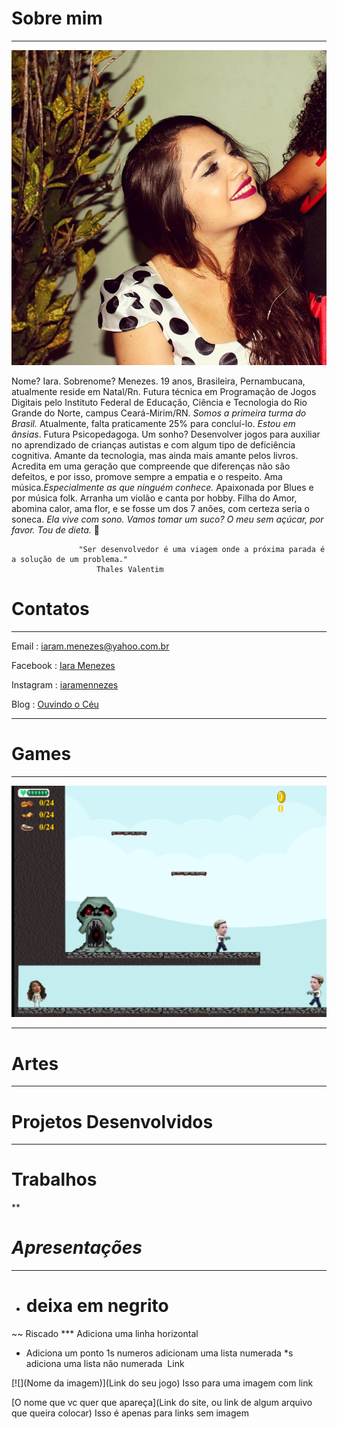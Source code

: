 # Sobre mim

***
![](16174580_999984226812107_7438280147662400255_n.jpg)

Nome? Iara. Sobrenome? Menezes. 19 anos, Brasileira, Pernambucana, atualmente reside em Natal/Rn. Futura técnica em Programação de Jogos Digitais pelo Instituto Federal de Educação, Ciência e Tecnologia do Rio Grande do Norte, campus Ceará-Mirim/RN. _Somos a primeira turma do Brasil._ Atualmente, falta praticamente 25% para concluí-lo. _Estou em ânsias_. Futura Psicopedagoga. 
Um sonho? Desenvolver jogos para auxiliar no aprendizado de crianças autistas e com algum tipo de deficiência cognitiva. Amante da tecnologia, mas ainda mais amante pelos livros. Acredita em uma geração que compreende que diferenças não são defeitos, e por isso, promove sempre a empatia e o respeito. Ama música._Especialmente as que ninguém conhece._ Apaixonada por Blues e por música folk. Arranha um violão e canta por hobby. Filha do Amor, abomina calor, ama flor, e se fosse um dos 7 anões, com certeza seria o soneca. _Ela vive com sono._
_Vamos tomar um suco? O meu sem açúcar, por favor. Tou de dieta._ 🌺
 
  
                   "Ser desenvolvedor é uma viagem onde a próxima parada é a solução de um problema."
                       Thales Valentim 
                     

# Contatos

***

 Email :  iaram.menezes@yahoo.com.br

 Facebook : [Iara Menezes](https://www.facebook.com/iaramennezes)

 Instagram : [iaramennezes](https://www.instagram.com/iaramennezes)

 Blog : [Ouvindo o Céu](https://palavrasquecuramblog.wordpress.com/)

***

# Games

***

[![](Jogo1.png)](https://iaramenezes.github.io/JogoOficial/)

***

# Artes

***

# Projetos Desenvolvidos

***

# Trabalhos

**

# _Apresentações_

***

- # deixa em negrito
~~ Riscado
*** Adiciona uma linha horizontal
* Adiciona um ponto
1s numeros adicionam uma lista numerada
*s adiciona uma lista não numerada
![]() Link

[![](Nome da imagem)](Link do seu jogo) Isso para uma imagem com link

[O nome que vc quer que apareça](Link do site, ou link de algum arquivo que queira colocar) Isso é apenas para links sem imagem







